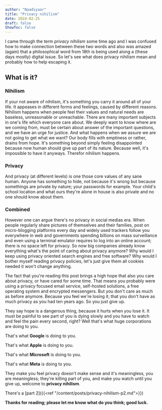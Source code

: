 ```yaml
---
author: "Naadiyaar"
title: "Privacy nihilism"
date: 2024-02-25
draft: false
ShowToc: false
---
```

I came through the term *privacy nihilism* some time ago and I was confused how to make connection between these two words and also was amazed (again) that a philosophical word from 18th is being used along a (these days mostly) digital issue.
So let's see what does privacy nihilism mean and probably how to help escaping it.
## What is it?
### Nihilism
If your not aware of nihilism, it's something you carry it around all of your life.
It appeases in different forms and feelings, caused by different reasons.
Nihilism happens when people feel their values and natural needs are baseless, unreasonable or unreachable.
There are many important subjects in one's life which everyone care about.
We deeply want to know where are we coming from, must be certain about answer of the important questions, and we have an urge for justice.
And what happens when we assure we are not going to get what we want?
Our body fills with emptiness or rather, drains from hope.
It's something beyond simply feeling disappointed because now human should give up part of its nature.
Because well, it's impossible to have it anyways. Therefor nihilism happens.

### Privacy
And privacy (at different levels) is one those core values of any sane human.
Anyone has something to hide, not because it's wrong but because somethings are private by nature; your passwords for example.
Your child's school location and what ours they're alone in house is also private and no one should know about them.

### Combined
However one can argue there's no privacy in social medias era. 
When people regularly share pictures of themselves and their families, post on micro-blogging platforms every day and widely used trackers follow you everywhere in web and governments spending billions on mass surveillance and even using a terminal emulator requires to log into an online account; there is no space left for privacy.
So now big companies already know everything what's the point of caring about privacy anymore?
Why would I keep using privacy oriented search engines and free software?
Why would I bother myself reading privacy policies, let's just give them all cookies needed it won't change anything.

The fact that you're reading this post brings a high hope that also you care about privacy, or have cared for some time.
That means you probably were using a privacy focused email service, self-hosted solutions, a free operating system and encrypted messengers.
But you don't care as much as before anymore.
Because you feel we're losing it; that you don't have as much privacy as you had ten years ago.
So you just give up.

They say hope is a dangerous thing, because it hurts when you lose it.
It must be painful to see part of you is dying slowly and you have to watch and feel the pain every second, right?
Well that's what huge corporations are doing to you. 

That's what **Google** is doing to you. 

That's what **Apple** is doing to you.

That's what **Microsoft** is doing to you.

That's what **Meta** is doing to you.

They make you feel privacy doesn't make sense and it's meaningless, you are meaningless; they're killing part of you, and make you watch until you give up, welcome to **privacy nihilism**.

There's a [part 2]({{<ref "/content/posts/privacy-nihilism-p2.md">}})

**Thanks for reading; please let me know what do you think; good luck.**
